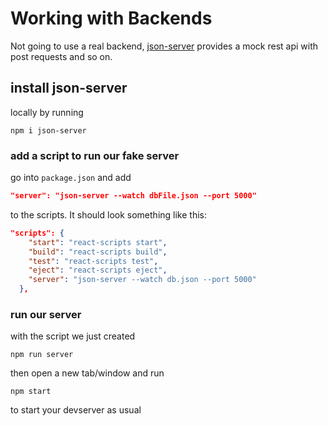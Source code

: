 # Working with Backends

Not going to use a real backend, [json-server](https://github.com/typicode/json-server) provides a mock rest api with post requests and so on.

## install json-server

locally by running

```shell
npm i json-server
```

### add a script to run our fake server

go into `package.json` and add

```json
"server": "json-server --watch dbFile.json --port 5000"
```

to the scripts. 
It should look something like this:

```json
"scripts": {
    "start": "react-scripts start",
    "build": "react-scripts build",
    "test": "react-scripts test",
    "eject": "react-scripts eject",
    "server": "json-server --watch db.json --port 5000"
  },
```

### run our server

with the script we just created

```shell
npm run server
```

then open a new tab/window and run

```shell
npm start
```

to start your devserver as usual
